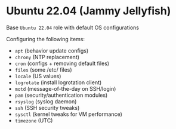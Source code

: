 # Ubuntu 22.04 (Jammy Jellyfish)

Base `Ubuntu 22.04` role with default OS configurations

Configuring the following items:
- `apt` (behavior update configs)
- `chrony` (NTP replacement)
- `cron` (configs + removing default files)
- `files` (some /etc/ files)
- `locale` (US values)
- `logrotate` (install logrotation client)
- `motd` (message-of-the-day on SSH/login)
- `pam` (security/authentication modules)
- `rsyslog` (syslog daemon)
- `ssh` (SSH security tweaks)
- `sysctl` (kernel tweaks for VM performance)
- `timezone` (UTC)
